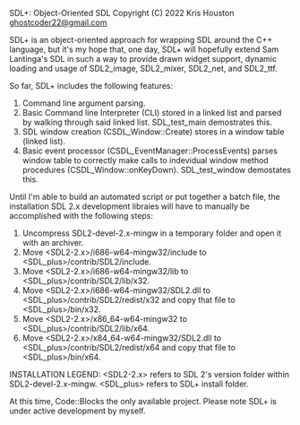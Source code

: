 SDL+: Object-Oriented SDL
Copyright (C) 2022 Kris Houston <ghostcoder22@gmail.com>

SDL+ is an object-oriented approach for wrapping SDL around the C++ language, but it's my hope that, one day, SDL+ will hopefully extend Sam Lantinga's SDL in such a way to provide drawn widget support, dynamic loading and usage of SDL2_image, SDL2_mixer, SDL2_net, and SDL2_ttf.

So far, SDL+ includes the following features:

1) Command line argument parsing.
2) Basic Command line Interpreter (CLI) stored in a linked list and parsed by walking through said linked list. SDL_test_main demostrates this.
3) SDL window creation (CSDL_Window::Create) stores in a window table (linked list).
4) Basic event processor (CSDL_EventManager::ProcessEvents) parses window table to correctly make calls to indevidual window method procedures (CSDL_Window::onKeyDown). SDL_test_window demostates this.

Until I'm able to build an automated script or put together a batch file, the installation SDL 2.x development libraies will have to manually be accomplished with the following steps:

1) Uncompress SDL2-devel-2.x-mingw in a temporary folder and open it with an archiver.
2) Move <SDL2-2.x>/i686-w64-mingw32/include to <SDL_plus>/contrib/SDL2/include.
3) Move <SDL2-2.x>/i686-w64-mingw32/lib to <SDL_plus>/contrib/SDL2/lib/x32.
4) Move <SDL2-2.x>/i686-w64-mingw32/SDL2.dll to <SDL_plus>/contrib/SDL2/redist/x32 and copy that file to <SDL_plus>/bin/x32.
5) Move <SDL2-2.x>/x86_64-w64-mingw32 to <SDL_plus>/contrib/SDL2/lib/x64.
6) Move <SDL2-2.x>/x84_64-w64-mingw32/SDL2.dll to <SDL_plus>/contrib/SDL2/redist/x64 and copy that file to <SDL_plus>/bin/x64.

INSTALLATION LEGEND: <SDL2-2.x> refers to SDL 2's version folder within SDL2-devel-2.x-mingw. <SDL_plus> refers to SDL+ install folder.

At this time, Code::Blocks the only available project. Please note SDL+ is under active development by myself.
